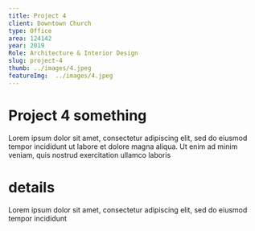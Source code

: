 ```yaml
---
title: Project 4
client: Downtown Church
type: Office
area: 124142
year: 2019
Role: Architecture & Interior Design
slug: project-4
thumb: ../images/4.jpeg
featureImg:  ../images/4.jpeg
---
```


# Project 4 something

Lorem ipsum dolor sit amet, consectetur adipiscing elit, sed do eiusmod tempor incididunt ut labore et dolore magna aliqua. Ut enim ad minim veniam, quis nostrud exercitation ullamco laboris

# details

Lorem ipsum dolor sit amet, consectetur adipiscing elit, sed do eiusmod tempor incididunt